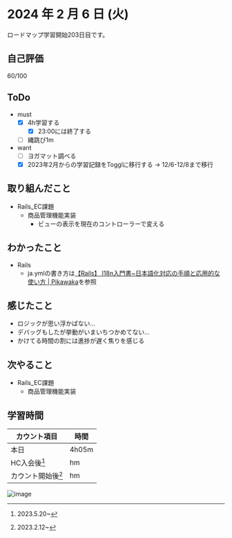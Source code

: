 # 2024 年 2 月 6 日 (火)
ロードマップ学習開始203日目です。

## 自己評価
60/100

## ToDo
- must
  - [x] 4h学習する
    - [x] 23:00には終了する
  - [ ] 縄跳び1m
- want
  - [ ] ヨガマット調べる
  - [x] 2023年2月からの学習記録をTogglに移行する -> 12/6-12/8まで移行

## 取り組んだこと
- Rails_EC課題
  - 商品管理機能実装
    - ビューの表示を現在のコントローラーで変える

## わかったこと
- Rails
  - ja.ymlの書き方は[【Rails】 I18n入門書~日本語化対応の手順と応用的な使い方 | Pikawaka](https://pikawaka.com/rails/i18n#%E5%9F%BA%E6%9C%AC%E7%9A%84%E3%81%AA%E4%BD%BF%E3%81%84%E6%96%B9)を参照

## 感じたこと
- ロジックが思い浮かばない...
- デバッグもしたが挙動がいまいちつかめてない...
- かけてる時間の割には進捗が遅く焦りを感じる

## 次やること
- Rails_EC課題
  - 商品管理機能実装

## 学習時間
|カウント項目|時間|
|----|----|
|本日 |4h05m|
|HC入会後[^1]|hm|
|カウント開始後[^2]|hm|

[^1]: 2023.5.20~
[^2]: 2023.2.12~

![image](https://github.com/nil-ramuda/daily_report/assets/94735931/497fdfcd-e0f8-4d98-9e8b-68c576ebcf87)
